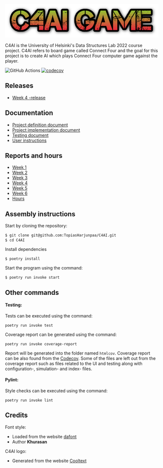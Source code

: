 <img src='src/assets/fonts/game_logo.png'></img>

C4AI is the University of Helsinki's Data Structures Lab 2022 course project. C4AI refers to board game called Connect Four and the goal for this project is to create AI which plays Connect Four computer game against the player.

![GitHub Actions](https://github.com/TopiasHarjunpaa/C4AI/workflows/CI/badge.svg)
[![codecov](https://codecov.io/gh/TopiasHarjunpaa/C4AI/branch/main/graph/badge.svg?token=56BPEV86O7)](https://codecov.io/gh/TopiasHarjunpaa/C4AI)


## Releases

- [Week 4 -release](https://github.com/TopiasHarjunpaa/C4AI/releases/tag/week4)

## Documentation

- [Project definition document](https://github.com/TopiasHarjunpaa/C4AI/blob/main/documentation/definitions.md)
- [Project implementation document](https://github.com/TopiasHarjunpaa/C4AI/blob/main/documentation/implementation.md)
- [Testing document](https://github.com/TopiasHarjunpaa/C4AI/blob/main/documentation/testing.md)
- [User instructions](https://github.com/TopiasHarjunpaa/C4AI/blob/main/documentation/instructions.md)

## Reports and hours

- [Week 1](https://github.com/TopiasHarjunpaa/C4AI/blob/main/documentation/weekly_report_1.md)
- [Week 2](https://github.com/TopiasHarjunpaa/C4AI/blob/main/documentation/weekly_report_2.md)
- [Week 3](https://github.com/TopiasHarjunpaa/C4AI/blob/main/documentation/weekly_report_3.md)
- [Week 4](https://github.com/TopiasHarjunpaa/C4AI/blob/main/documentation/weekly_report_4.md)
- [Week 5](https://github.com/TopiasHarjunpaa/C4AI/blob/main/documentation/weekly_report_5.md)
- [Week 6](https://github.com/TopiasHarjunpaa/C4AI/blob/main/documentation/weekly_report_6.md)
- [Hours](https://github.com/TopiasHarjunpaa/C4AI/blob/main/documentation/hours.md)

## Assembly instructions

Start by cloning the repository:

```
$ git clone git@github.com:TopiasHarjunpaa/C4AI.git
$ cd C4AI
```

Install dependencies

```
$ poetry install
```

Start the program using the command:

```
$ poetry run invoke start
```

## Other commands

#### Testing:

Tests can be executed using the command:

```
poetry run invoke test
```

Coverage report can be generated using the command:

```
poetry run invoke coverage-report
```

Report will be generated into the folder named `htmlcov`. Coverage report can be also found from the [Codecov](https://app.codecov.io/gh/TopiasHarjunpaa/C4AI). Some of the files are left out from the coverage report such as files related to the UI and testing along with configuration-, simulation- and index- files.

#### Pylint:

Style checks can be executed using the command:

```
poetry run invoke lint
```

## Credits

Font style:
* Loaded from the website [dafont](https://www.dafont.com/no-virus.font)
* Author **Khurasan**

C4AI logo:
* Generated from the website [Cooltext](https://cooltext.com/)